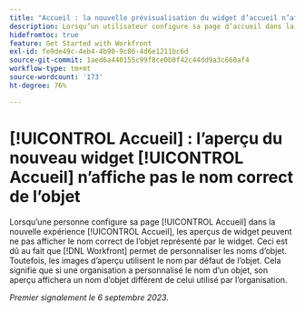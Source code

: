```yaml
---
title: "Accueil : la nouvelle prévisualisation du widget d’accueil n’affiche pas le nom correct de l’objet"
description: Lorsqu’un utilisateur configure sa page d’accueil dans la nouvelle expérience d’accueil, les aperçus de widget peuvent ne pas afficher le nom correct de l’objet représenté par le widget. Cela est dû au fait que Workfront permet de personnaliser les noms d’objet. Toutefois, les images d’aperçu utilisent le nom par défaut de l’objet. Cela signifie que si une organisation a personnalisé le nom d’un objet, son aperçu affichera un nom d’objet différent de celui utilisé par l’organisation.
hidefromtoc: true
feature: Get Started with Workfront
exl-id: fe9de49c-4eb4-4b90-9c86-4d6e1211bc6d
source-git-commit: 1aed6a440155c99f8ce0b0f42c44dd9a3c660af4
workflow-type: tm+mt
source-wordcount: '173'
ht-degree: 76%

---
```


# [!UICONTROL Accueil] : l’aperçu du nouveau widget [!UICONTROL Accueil] n’affiche pas le nom correct de l’objet

<!--valid issue; won't fix-->

Lorsqu’une personne configure sa page [!UICONTROL Accueil] dans la nouvelle expérience [!UICONTROL Accueil], les aperçus de widget peuvent ne pas afficher le nom correct de l’objet représenté par le widget. Ceci est dû au fait que [!DNL Workfront] permet de personnaliser les noms d’objet. Toutefois, les images d’aperçu utilisent le nom par défaut de l’objet. Cela signifie que si une organisation a personnalisé le nom d’un objet, son aperçu affichera un nom d’objet différent de celui utilisé par l’organisation.

_Premier signalement le 6 septembre 2023._
